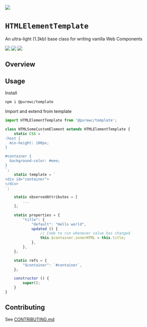 [![](https://img.shields.io/npm/v/@purewc/template/latest?style=flat-square)](http://npmjs.com/package/@purewc/template)

# `HTMLElementTemplate`
An ultra-light (1.3kb) base class for writing vanilla Web Components

[![](https://img.shields.io/github/issues-raw/mjbrisebois/purewc-template?style=flat-square)](https://github.com/mjbrisebois/purewc-template/issues)
[![](https://img.shields.io/github/issues-closed-raw/mjbrisebois/purewc-template?style=flat-square)](https://github.com/mjbrisebois/purewc-template/issues?q=is%3Aissue+is%3Aclosed)
[![](https://img.shields.io/github/issues-pr-raw/mjbrisebois/purewc-template?style=flat-square)](https://github.com/mjbrisebois/purewc-template/pulls)


## Overview


## Usage

Install

```bash
npm i @purewc/template
```

Import and extend from template

```js
import HTMLElementTemplate from '@purewc/template';

class HTMLSomeCustomElement extends HTMLElementTemplate {
    static CSS = `
:host {
  min-height: 100px;
}

#container {
  background-color: #eee;
}
`;
    static template = `
<div id="container">
</div>
`;

    static observedAttributes = [
        ...
    ];

    static properties = {
        "title": {
            "default": "Hello world",
            updated () {
                // Code to run whenever value has changed
                this.$container.innerHTML = this.title;
            },
        },
    };

    static refs = {
        "$container": `#container`,
    };

    constructor () {
        super();
    }
}
```


## Contributing

See [CONTRIBUTING.md](CONTRIBUTING.md)
